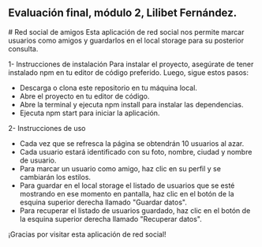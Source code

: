 ## Evaluación final, módulo 2, Lilibet Fernández.

# Red social de amigos
Esta aplicación de red social nos permite marcar usuarios como amigos y guardarlos en el local storage para su posterior consulta.

1- Instrucciones de instalación
Para instalar el proyecto, asegúrate de tener instalado npm en tu editor de código preferido. Luego, sigue estos pasos:

- Descarga o clona este repositorio en tu máquina local.
- Abre el proyecto en tu editor de código.
- Abre la terminal y ejecuta npm install para instalar las dependencias.
- Ejecuta npm start para iniciar la aplicación.

2- Instrucciones de uso
- Cada vez que se refresca la página se obtendrán 10 usuarios al azar.
- Cada usuario estará identificado con su foto, nombre, ciudad y nombre de usuario.
- Para marcar un usuario como amigo, haz clic en su perfil y se cambiarán los estilos.
- Para guardar en el local storage el listado de usuarios que se esté mostrando en ese momento en pantalla, haz clic en el botón de la esquina superior derecha llamado "Guardar datos".
- Para recuperar el listado de usuarios guardado, haz clic en el botón de la esquina superior derecha llamado "Recuperar datos".

¡Gracias por visitar esta aplicación de red social! 






